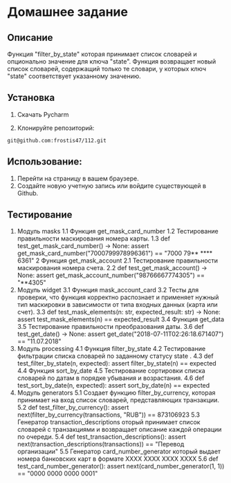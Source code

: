 # Домашнее задание
## Описание 

Функция "filter_by_state" которая принимает список словарей и опционально значение для ключа "state".
Функция возвращает новый список словарей, содержащий только те словари, у которых ключ 
"state" соответствует указанному значению.


## Установка 


1. Скачать Pycharm

2. Клонируйте репозиторий:

``git@github.com:frostis47/112.git``


## Использование:

1. Перейти на страницу в вашем браузере.
2. Создайте новую учетную запись или войдите существующей в Github.


## Тестирование 
1. Модуль masks 
1.1 Функция get_mask_card_number
1.2 Тестирование правильности маскирования номера карты.
1.3 def test_get_mask_card_number() -> None:
    assert get_mask_card_number("7000799978996361") == "7000 79** **** 6361"
2 Функция get_mask_account
2.1 Тестирование правильности маскирования номера счета.
2.2 def test_get_mask_account() -> None:
    assert get_mask_account_number("98766667774305") == "**4305"
3. Модуль widget
3.1 Функция mask_account_card 
3.2 Тесты для проверки, что функция корректно распознает и применяет нужный тип маскировки в зависимости от типа входных данных (карта или счет).
3.3 def test_mask_elements(n: str, expected_result: str) -> None:
    assert test_mask_elements(n) == expected_result
3.4 Функция get_data
3.5 Тестирование правильности преобразования даты.
3.6 def test_get_date() -> None:
    assert get_date("2018-07-11T02:26:18.671407") == "11.07.2018"
4. Модуль processing
4.1 Функция filter_by_state
4.2 Тестирование фильтрации списка словарей по заданному статусу 
state .
4.3 def test_filter_by_state(n, expected):
    assert filter_by_state(n) == expected
4.4 Функция sort_by_date
4.5 Тестирование сортировки списка словарей по датам в порядке убывания и возрастания.
4.6 def test_sort_by_date(n, expected):
    assert sort_by_date(n) == expected
5.  Модуль generators
5.1 Создает функцию 
filter_by_currency, которая принимает на вход список словарей, представляющих транзакции.
5.2 def test_filter_by_currency():
    assert next(filter_by_currency(transactions, "RUB")) == 873106923
5.3 Генератор 
transaction_descriptions оторый принимает список словарей с транзакциями и возвращает описание каждой операции по очереди.
5.4 def test_transaction_descriptions():
    assert next(transaction_descriptions(transactions)) == "Перевод организации"
5.5 Генератор 
card_number_generator который выдает номера банковских карт в формате 
XXXX XXXX XXXX XXXX
5.6 def test_card_number_generator():
    assert next(card_number_generator(1, 1)) == "0000 0000 0000 0001"